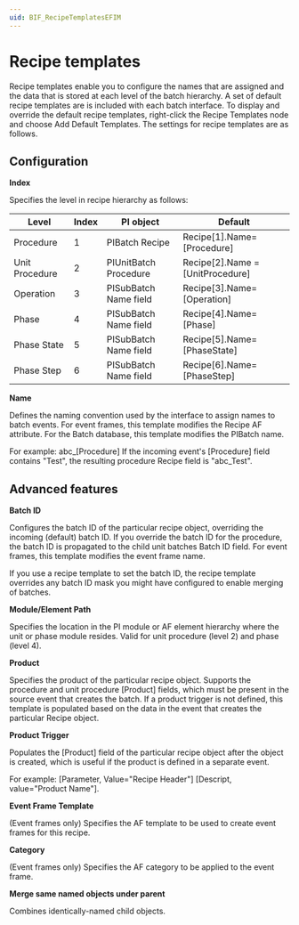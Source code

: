 ```yaml
---
uid: BIF_RecipeTemplatesEFIM
---
```


# Recipe templates

Recipe templates enable you to configure the names that are assigned and the data that is stored at each level of the batch hierarchy. A set of default recipe templates are is included with each batch interface. To display and override the default recipe templates, right-click the Recipe Templates node and choose Add Default Templates. The settings for recipe templates are as follows.

## Configuration

**Index**

Specifies the level in recipe hierarchy as follows:

| Level | Index | PI object | Default |
| ----- | ----- | --------- | ------- |
| Procedure | 1 | PIBatch Recipe | Recipe[1].Name=[Procedure] |
| Unit Procedure | 2 | PIUnitBatch Procedure | Recipe[2].Name = [UnitProcedure] |
| Operation | 3 | PISubBatch Name field | Recipe[3].Name=[Operation] |
| Phase | 4 | PISubBatch Name field | Recipe[4].Name=[Phase] |
|Phase State | 5 | PISubBatch Name field | Recipe[5].Name=[PhaseState] |
| Phase Step | 6 | PISubBatch Name field | Recipe[6].Name=[PhaseStep] |

**Name**

Defines the naming convention used by the interface to assign names to batch events. For event frames, this template modifies the Recipe AF attribute. For the Batch database, this template modifies the PIBatch name.

For example: abc_[Procedure] If the incoming event's [Procedure] field contains "Test", the resulting procedure Recipe field is "abc_Test".

## Advanced features

**Batch ID**

Configures the batch ID of the particular recipe object, overriding the incoming (default) batch ID. If you override the batch ID for the procedure, the batch ID is propagated to the child unit batches Batch ID field. For event frames, this template modifies the event frame name.
    	
If you use a recipe template to set the batch ID, the recipe template overrides any batch ID mask you might have configured to enable merging of batches.

**Module/Element Path**

Specifies the location in the PI module or AF element hierarchy where the unit or phase module resides. Valid for unit procedure (level 2) and phase (level 4). 

**Product**

Specifies the product of the particular recipe object. Supports the procedure and unit procedure [Product] fields, which must be present in the source event that creates the batch. If a product trigger is not defined, this template is populated based on the data in the event that creates the particular Recipe object. 

**Product Trigger**

Populates the [Product] field of the particular recipe object after the object is created, which is useful if the product is defined in a separate event.

For example: [Parameter, Value="Recipe Header"] [Descript, value="Product Name"].

**Event Frame Template**

(Event frames only) Specifies the AF template to be used to create event frames for this recipe. 

**Category**

(Event frames only) Specifies the AF category to be applied to the event frame. 

**Merge same named objects under parent**

Combines identically-named child objects. 

